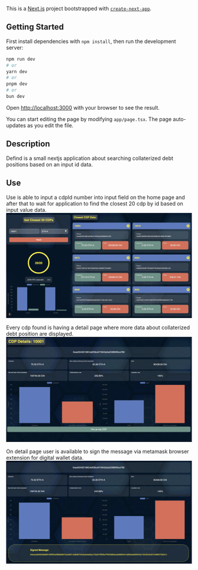 This is a [Next.js](https://nextjs.org) project bootstrapped with [`create-next-app`](https://nextjs.org/docs/app/api-reference/cli/create-next-app).

## Getting Started

First install dependencies with `npm install`, then run the development server:

```bash
npm run dev
# or
yarn dev
# or
pnpm dev
# or
bun dev
```

Open [http://localhost:3000](http://localhost:3000) with your browser to see the result.

You can start editing the page by modifying `app/page.tsx`. The page auto-updates as you edit the file.

## Description 
Defind is a small nextjs application about searching collaterized debt positions based on an input id data.

## Use
Use is able to input a cdpId number into input field on the home page and after that to wait for application to find the closest 20 cdp by id based on input value data.
![Logo](./images/cdp_list_page.png)

Every cdp found is having a detail page where more data about collaterized debt position are displayed.
![Logo](./images/cdp_detail_page.png)

On detail page user is available to sign the message via metamask browser extension for digital wallet data.
![Logo](./images/cdp_detail_signed_page.png)